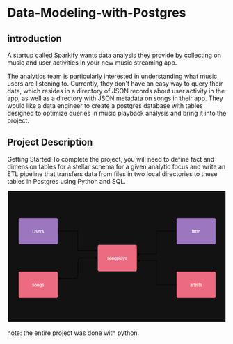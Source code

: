 # Data-Modeling-with-Postgres

 ## introduction 

 A startup called Sparkify wants data analysis they provide by collecting on music and user activities in your new music streaming app.

The analytics team is particularly interested in understanding what music users are listening to. Currently, they don't have an easy way to query their data, which resides in a directory of JSON records about user activity in the app, as well as a directory with JSON metadata on songs in their app. They would like a data engineer to create a postgres database with tables designed to optimize queries in music playback analysis and bring it into the project. 

## Project Description

Getting Started To complete the project, you will need to define fact and dimension tables for a stellar schema for a given analytic focus and write an ETL pipeline that
transfers data from files in two local directories to these tables in Postgres using Python and SQL. 


<p align="center">
<img src="https://github.com/MatheusAraujoSouza/Data-Modeling-with-Postgres/blob/main/flux.png" width="500" height="300"/> 
 
 note: the entire project was done with python. 



